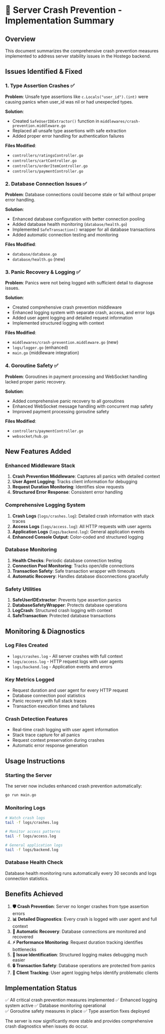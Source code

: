 # 🚨 Server Crash Prevention - Implementation Summary

## Overview
This document summarizes the comprehensive crash prevention measures implemented to address server stability issues in the Hostego backend.

## Issues Identified & Fixed

### 1. Type Assertion Crashes ✅
**Problem**: Unsafe type assertions like `c.Locals("user_id").(int)` were causing panics when user_id was nil or had unexpected types.

**Solution**: 
- Created `SafeUserIDExtractor()` function in `middlewares/crash-prevention.middleware.go`
- Replaced all unsafe type assertions with safe extraction
- Added proper error handling for authentication failures

**Files Modified**:
- `controllers/ratingsController.go`
- `controllers/cartController.go` 
- `controllers/orderItemController.go`
- `controllers/paymentController.go`

### 2. Database Connection Issues ✅
**Problem**: Database connections could become stale or fail without proper error handling.

**Solution**:
- Enhanced database configuration with better connection pooling
- Added database health monitoring (`database/health.go`)
- Implemented `SafeTransaction()` wrapper for all database transactions
- Added automatic connection testing and monitoring

**Files Modified**:
- `database/database.go`
- `database/health.go` (new)

### 3. Panic Recovery & Logging ✅
**Problem**: Panics were not being logged with sufficient detail to diagnose issues.

**Solution**:
- Created comprehensive crash prevention middleware
- Enhanced logging system with separate crash, access, and error logs
- Added user agent logging and detailed request information
- Implemented structured logging with context

**Files Modified**:
- `middlewares/crash-prevention.middleware.go` (new)
- `logs/logger.go` (enhanced)
- `main.go` (middleware integration)

### 4. Goroutine Safety ✅
**Problem**: Goroutines in payment processing and WebSocket handling lacked proper panic recovery.

**Solution**:
- Added comprehensive panic recovery to all goroutines
- Enhanced WebSocket message handling with concurrent map safety
- Improved payment processing goroutine safety

**Files Modified**:
- `controllers/paymentController.go`
- `websocket/hub.go`

## New Features Added

### Enhanced Middleware Stack
1. **Crash Prevention Middleware**: Captures all panics with detailed context
2. **User Agent Logging**: Tracks client information for debugging
3. **Request Duration Monitoring**: Identifies slow requests
4. **Structured Error Response**: Consistent error handling

### Comprehensive Logging System
1. **Crash Logs** (`logs/crashes.log`): Detailed crash information with stack traces
2. **Access Logs** (`logs/access.log`): All HTTP requests with user agents
3. **Application Logs** (`logs/backend.log`): General application events
4. **Enhanced Console Output**: Color-coded and structured logging

### Database Monitoring
1. **Health Checks**: Periodic database connection testing
2. **Connection Pool Monitoring**: Tracks open/idle connections
3. **Transaction Safety**: Safe transaction wrapper with timeouts
4. **Automatic Recovery**: Handles database disconnections gracefully

### Safety Utilities
1. **SafeUserIDExtractor**: Prevents type assertion panics
2. **DatabaseSafetyWrapper**: Protects database operations
3. **LogCrash**: Structured crash logging with context
4. **SafeTransaction**: Protected database transactions

## Monitoring & Diagnostics

### Log Files Created
- `logs/crashes.log` - All server crashes with full context
- `logs/access.log` - HTTP request logs with user agents
- `logs/backend.log` - Application events and errors

### Key Metrics Logged
- Request duration and user agent for every HTTP request
- Database connection pool statistics
- Panic recovery with full stack traces
- Transaction execution times and failures

### Crash Detection Features
- Real-time crash logging with user agent information
- Stack trace capture for all panics
- Request context preservation during crashes
- Automatic error response generation

## Usage Instructions

### Starting the Server
The server now includes enhanced crash prevention automatically:
```bash
go run main.go
```

### Monitoring Logs
```bash
# Watch crash logs
tail -f logs/crashes.log

# Monitor access patterns  
tail -f logs/access.log

# General application logs
tail -f logs/backend.log
```

### Database Health Check
Database health monitoring runs automatically every 30 seconds and logs connection statistics.

## Benefits Achieved

1. **🛡️ Crash Prevention**: Server no longer crashes from type assertion errors
2. **📊 Detailed Diagnostics**: Every crash is logged with user agent and full context
3. **🔄 Automatic Recovery**: Database connections are monitored and recovered
4. **⚡ Performance Monitoring**: Request duration tracking identifies bottlenecks
5. **🎯 Issue Identification**: Structured logging makes debugging much easier
6. **🔒 Transaction Safety**: Database operations are protected from panics
7. **📱 Client Tracking**: User agent logging helps identify problematic clients

## Implementation Status
✅ All critical crash prevention measures implemented
✅ Enhanced logging system active
✅ Database monitoring operational  
✅ Goroutine safety measures in place
✅ Type assertion fixes deployed

The server is now significantly more stable and provides comprehensive crash diagnostics when issues do occur.